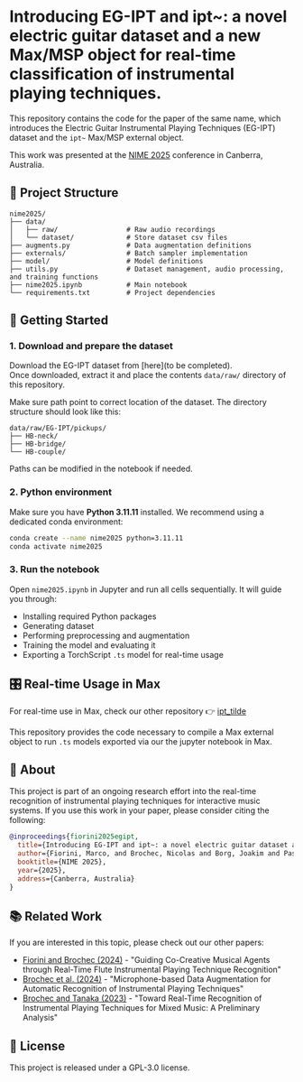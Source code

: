 # Introducing EG-IPT and ipt~: a novel electric guitar dataset and a new Max/MSP object for real-time classification of instrumental playing techniques.

This repository contains the code for the paper of the same name, which introduces the Electric Guitar Instrumental Playing Techniques (EG-IPT) dataset and the `ipt~` Max/MSP external object.

This work was presented at the [NIME 2025](https://nime2025.org/) conference in Canberra, Australia.

## 📁 Project Structure

```
nime2025/
├── data/
│   ├── raw/                 # Raw audio recordings
│   └── dataset/             # Store dataset csv files
├── augments.py              # Data augmentation definitions
├── externals/               # Batch sampler implementation
├── model/                   # Model definitions
├── utils.py                 # Dataset management, audio processing, and training functions
├── nime2025.ipynb           # Main notebook
└── requirements.txt         # Project dependencies
```

## 🚀 Getting Started

### 1. Download and prepare the dataset

Download the EG-IPT dataset from [here](to be completed).  
Once downloaded, extract it and place the contents `data/raw/` directory of this repository.

Make sure path point to correct location of the dataset.
The directory structure should look like this:
```
data/raw/EG-IPT/pickups/
├── HB-neck/
├── HB-bridge/
└── HB-couple/
```

Paths can be modified in the notebook if needed.

### 2. Python environment

Make sure you have **Python 3.11.11** installed. We recommend using a dedicated conda environment:

```bash
conda create --name nime2025 python=3.11.11
conda activate nime2025
```

### 3. Run the notebook

Open `nime2025.ipynb` in Jupyter and run all cells sequentially. It will guide you through: 

- Installing required Python packages
- Generating dataset
- Performing preprocessing and augmentation
- Training the model and evaluating it
- Exporting a TorchScript `.ts` model for real-time usage

## 🎛️ Real-time Usage in Max

For real-time use in Max, check our other repository 👉 [ipt_tilde](https://github.com/nbrochec/ipt_tilde)

This repository provides the code necessary to compile a Max external object to run `.ts` models exported via our the jupyter notebook in Max.

## 🧠 About

This project is part of an ongoing research effort into the real-time recognition of instrumental playing techniques for interactive music systems.
If you use this work in your paper, please consider citing the following:

```bibtex
@inproceedings{fiorini2025egipt,
  title={Introducing EG-IPT and ipt~: a novel electric guitar dataset and a new Max/MSP object for real-time classification of instrumental playing techniques},
  author={Fiorini, Marco, and Brochec, Nicolas and Borg, Joakim and Pasini, Riccardo},
  booktitle={NIME 2025},
  year={2025},
  address={Canberra, Australia}
}
```

## 📚 Related Work

If you are interested in this topic, please check out our other papers:
- [Fiorini and Brochec (2024)](https://hal.science/hal-04635907) - "Guiding Co-Creative Musical Agents through Real-Time Flute Instrumental Playing Technique Recognition"
- [Brochec et al. (2024)](https://hal.science/hal-04642673) - "Microphone-based Data Augmentation for Automatic Recognition of Instrumental Playing Techniques"
- [Brochec and Tanaka (2023)](https://hal.science/hal-04263718) - "Toward Real-Time Recognition of Instrumental Playing Techniques for Mixed Music: A Preliminary Analysis"


## 📜 License

This project is released under a GPL-3.0 license.
